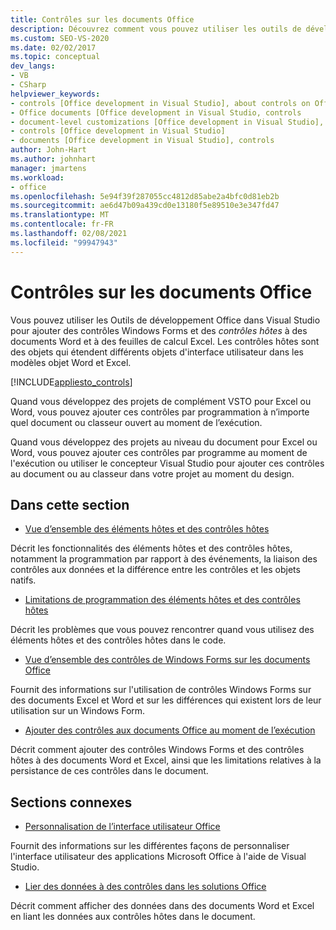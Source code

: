 ```yaml
---
title: Contrôles sur les documents Office
description: Découvrez comment vous pouvez utiliser les outils de développement Office dans Visual Studio pour ajouter des contrôles de Windows Forms et des contrôles hôtes à des documents Word et à des feuilles de calcul Excel.
ms.custom: SEO-VS-2020
ms.date: 02/02/2017
ms.topic: conceptual
dev_langs:
- VB
- CSharp
helpviewer_keywords:
- controls [Office development in Visual Studio], about controls on Office documents
- Office documents [Office development in Visual Studio, controls
- document-level customizations [Office development in Visual Studio], controls
- controls [Office development in Visual Studio]
- documents [Office development in Visual Studio], controls
author: John-Hart
ms.author: johnhart
manager: jmartens
ms.workload:
- office
ms.openlocfilehash: 5e94f39f287055cc4812d85abe2a4bfc0d81eb2b
ms.sourcegitcommit: ae6d47b09a439cd0e13180f5e89510e3e347fd47
ms.translationtype: MT
ms.contentlocale: fr-FR
ms.lasthandoff: 02/08/2021
ms.locfileid: "99947943"
---
```

# <a name="controls-on-office-documents"></a>Contrôles sur les documents Office
  Vous pouvez utiliser les Outils de développement Office dans Visual Studio pour ajouter des contrôles Windows Forms et des *contrôles hôtes* à des documents Word et à des feuilles de calcul Excel. Les contrôles hôtes sont des objets qui étendent différents objets d'interface utilisateur dans les modèles objet Word et Excel.

 [!INCLUDE[appliesto_controls](../vsto/includes/appliesto-controls-md.md)]

 Quand vous développez des projets de complément VSTO pour Excel ou Word, vous pouvez ajouter ces contrôles par programmation à n’importe quel document ou classeur ouvert au moment de l’exécution.

 Quand vous développez des projets au niveau du document pour Excel ou Word, vous pouvez ajouter ces contrôles par programme au moment de l'exécution ou utiliser le concepteur Visual Studio pour ajouter ces contrôles au document ou au classeur dans votre projet au moment du design.

## <a name="in-this-section"></a>Dans cette section
- [Vue d’ensemble des éléments hôtes et des contrôles hôtes](../vsto/host-items-and-host-controls-overview.md)

 Décrit les fonctionnalités des éléments hôtes et des contrôles hôtes, notamment la programmation par rapport à des événements, la liaison des contrôles aux données et la différence entre les contrôles et les objets natifs.

- [Limitations de programmation des éléments hôtes et des contrôles hôtes](../vsto/programmatic-limitations-of-host-items-and-host-controls.md)

 Décrit les problèmes que vous pouvez rencontrer quand vous utilisez des éléments hôtes et des contrôles hôtes dans le code.

- [Vue d’ensemble des contrôles de Windows Forms sur les documents Office](../vsto/windows-forms-controls-on-office-documents-overview.md)

 Fournit des informations sur l'utilisation de contrôles Windows Forms sur des documents Excel et Word et sur les différences qui existent lors de leur utilisation sur un Windows Form.

- [Ajouter des contrôles aux documents Office au moment de l’exécution](../vsto/adding-controls-to-office-documents-at-run-time.md)

 Décrit comment ajouter des contrôles Windows Forms et des contrôles hôtes à des documents Word et Excel, ainsi que les limitations relatives à la persistance de ces contrôles dans le document.

## <a name="related-sections"></a>Sections connexes
- [Personnalisation de l’interface utilisateur Office](../vsto/office-ui-customization.md)

 Fournit des informations sur les différentes façons de personnaliser l'interface utilisateur des applications Microsoft Office à l'aide de Visual Studio.

- [Lier des données à des contrôles dans les solutions Office](../vsto/binding-data-to-controls-in-office-solutions.md)

 Décrit comment afficher des données dans des documents Word et Excel en liant les données aux contrôles hôtes dans le document.
